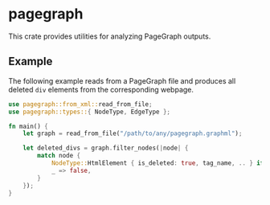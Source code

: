 # pagegraph

This crate provides utilities for analyzing PageGraph outputs.

## Example

The following example reads from a PageGraph file and produces all deleted
`div` elements from the corresponding webpage.

```rust
use pagegraph::from_xml::read_from_file;
use pagegraph::types::{ NodeType, EdgeType };

fn main() {
    let graph = read_from_file("/path/to/any/pagegraph.graphml");

    let deleted_divs = graph.filter_nodes(|node| {
        match node {
            NodeType::HtmlElement { is_deleted: true, tag_name, .. } if tag_name == "div" => true,
            _ => false,
        }
    });
}

```
